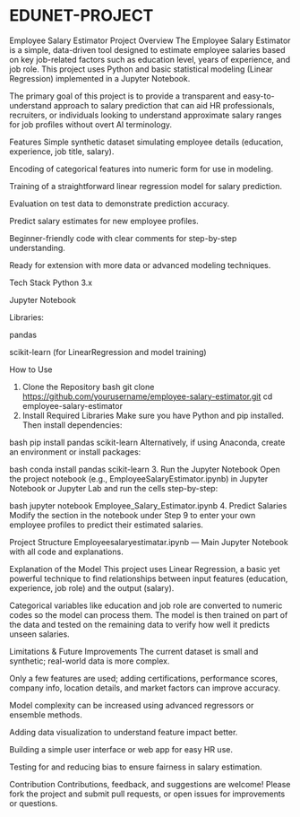 # EDUNET-PROJECT
Employee Salary Estimator
Project Overview
The Employee Salary Estimator is a simple, data-driven tool designed to estimate employee salaries based on key job-related factors such as education level, years of experience, and job role. This project uses Python and basic statistical modeling (Linear Regression) implemented in a Jupyter Notebook.

The primary goal of this project is to provide a transparent and easy-to-understand approach to salary prediction that can aid HR professionals, recruiters, or individuals looking to understand approximate salary ranges for job profiles without overt AI terminology.

Features
Simple synthetic dataset simulating employee details (education, experience, job title, salary).

Encoding of categorical features into numeric form for use in modeling.

Training of a straightforward linear regression model for salary prediction.

Evaluation on test data to demonstrate prediction accuracy.

Predict salary estimates for new employee profiles.

Beginner-friendly code with clear comments for step-by-step understanding.

Ready for extension with more data or advanced modeling techniques.

Tech Stack
Python 3.x

Jupyter Notebook

Libraries:

pandas

scikit-learn (for LinearRegression and model training)

How to Use
1. Clone the Repository
bash
git clone https://github.com/yourusername/employee-salary-estimator.git
cd employee-salary-estimator
2. Install Required Libraries
Make sure you have Python and pip installed. Then install dependencies:

bash
pip install pandas scikit-learn
Alternatively, if using Anaconda, create an environment or install packages:

bash
conda install pandas scikit-learn
3. Run the Jupyter Notebook
Open the project notebook (e.g., EmployeeSalaryEstimator.ipynb) in Jupyter Notebook or Jupyter Lab and run the cells step-by-step:

bash
jupyter notebook Employee_Salary_Estimator.ipynb
4. Predict Salaries
Modify the section in the notebook under Step 9 to enter your own employee profiles to predict their estimated salaries.

Project Structure
Employeesalaryestimatar.ipynb — Main Jupyter Notebook with all code and explanations.

Explanation of the Model
This project uses Linear Regression, a basic yet powerful technique to find relationships between input features (education, experience, job role) and the output (salary).

Categorical variables like education and job role are converted to numeric codes so the model can process them. The model is then trained on part of the data and tested on the remaining data to verify how well it predicts unseen salaries.

Limitations & Future Improvements
The current dataset is small and synthetic; real-world data is more complex.

Only a few features are used; adding certifications, performance scores, company info, location details, and market factors can improve accuracy.

Model complexity can be increased using advanced regressors or ensemble methods.

Adding data visualization to understand feature impact better.

Building a simple user interface or web app for easy HR use.

Testing for and reducing bias to ensure fairness in salary estimation.

Contribution
Contributions, feedback, and suggestions are welcome! Please fork the project and submit pull requests, or open issues for improvements or questions.


